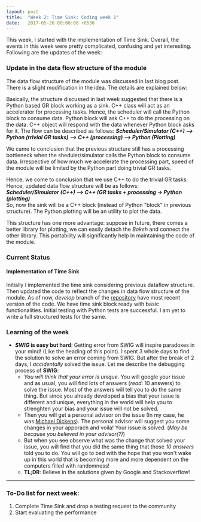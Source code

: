 ```yaml
---
layout: post
title:  "Week 2: Time Sink: Coding week 1"
date:   2017-05-26 00:00:00 +0530
---
```


This week, I started with the implementation of Time Sink. Overall, the events in this week were pretty complicated, confusing and yet interesting. Following are the updates of the week:

### Update in the data flow structure of the module
The data flow structure of the module was discussed in last blog post. There is a slight modification in the idea. The details are explained below:

Basically, the structure discussed in last week suggested that there is a Python based GR block working as a sink. C++ class will act as an accelerator for processing tasks. Hence, the scheduler will call the Python block to consume data. Python block will ask C++ to do the processing on the data. C++ object will respond with the data whenever Python block asks for it. The flow can be described as follows:
**_Scheduler/Simulator (C++) --> Python (trivial GR tasks) --> C++ (processing) --> Python (Plotting)_** 

We came to conclusion that the previous structure still has a processing bottleneck when the sheduler/simulator calls the Python block to consume data. Irrespective of how much we accelerate the processing part, speed of the module will be limited by the Python part doing trivial GR tasks.

Hence, we come to conclusion that we use C++ to do the trivial GR tasks. Hence, updated data flow structure will be as follows:<br>
_**Scheduler/Simulator (C++) --> C++ (GR tasks + processing -> Python (plotting)**_<br>
So, now the sink will be a C++ block (instead of Python "block" in previous structure). The Python plotting will be an utility to plot the data.

This structure has one more advantage: suppose in future, there comes a better library for plotting, we can easily detach the _Bokeh_ and connect the other library. This portability will significantly help in maintaining the code of the module.

### Current Status
#### Implementation of Time Sink
Initially I implemented the time sink considering previous dataflow structure. Then updated the code to reflect the changes in data flow structure of the module. As of now, _develop_ branch of the [repository][repo] have most recent version of the code. We have time sink block ready with basic functionalities. Initial testing with Python tests are successful. I am yet to write a full structured tests for the same.

### Learning of the week
- **_SWIG_ is easy but hard**: Getting error from SWIG will inspire paradoxes in your mind! (Like the heading of this point). I spent 3 whole days to find the solution to solve an error coming from SWIG. But after the break of 2 days, I _accidentally_ solved the issue. Let me describe the debugging process of **SWIG**:
  - _You will think that your error is unique_. You will google your issue and as usual, you will find lots of answers (_read_: 10 answers) to solve the issue. Most of the answers will tell you to do the same thing. But since you already developed a bias that your issue is different and unique, everything in the world will help you to strenghten your bias and your issue will not be solved.
  - Then you will get a personal advisor on the issue (In my case, he was [Michael Dickens][michael]). The personal advisor will suggest you some changes in your apporach and voila! Your issue is solved. (_May be because you believed in your advisor(?)_)
  - But when you ~~see~~ observe what was the change that solved your issue, you will find that you did the same thing that those _10 answers_ told you to do. You will go to bed with the hope that you won't wake up in this world that is becoming more and more dependent on the computers filled with randomness!
  - **TL;DR**: Believe in the solutions given by Google and Stackoverflow! 

-------------------------
### To-Do list for next week:
1. Complete Time Sink and drop a testing request to the community
2. Start evaluating the performance

[michael]: mailto:michael.dickens@ettus.com
[repo]: https://github.com/kartikp1995/gr-bokehgui.git
